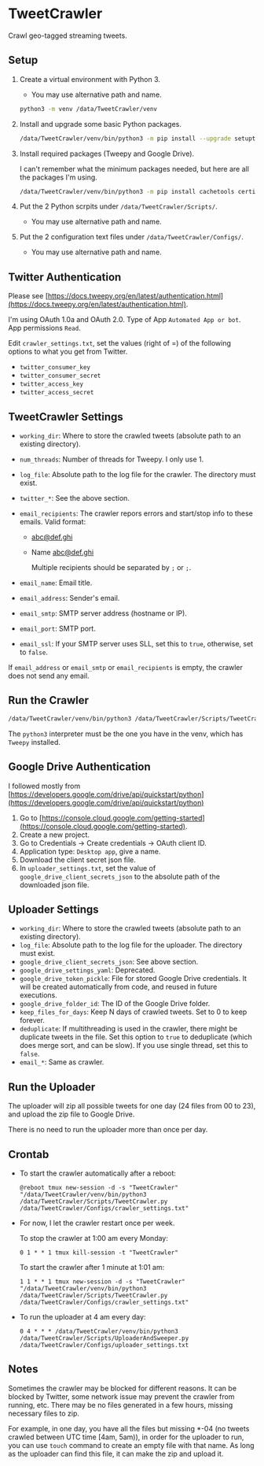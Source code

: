 # TweetCrawler

Crawl geo-tagged streaming tweets.

## Setup

1. Create a virtual environment with Python 3.
    - You may use alternative path and name.

    ```bash
    python3 -m venv /data/TweetCrawler/venv
    ```

2. Install and upgrade some basic Python packages.

    ```bash
    /data/TweetCrawler/venv/bin/python3 -m pip install --upgrade setuptools pip wheel
    ```

3. Install required packages (Tweepy and Google Drive).

    I can't remember what the minimum packages needed, but here are all the packages I'm using.

    ```bash
    /data/TweetCrawler/venv/bin/python3 -m pip install cachetools certifi charset-normalizer elevate google-api-core google-api-python-client google-auth google-auth-httplib2 google-auth-oauthlib googleapis-common-protos httplib2 idna oauthlib pkg_resources protobuf pyasn1 pyasn1-modules pyparsing requests requests-oauthlib rsa six tweepy uritemplate urllib3
    ```

4. Put the 2 Python scrpits under `/data/TweetCrawler/Scripts/`.
    - You may use alternative path and name.

5. Put the 2 configuration text files under `/data/TweetCrawler/Configs/`.
    - You may use alternative path and name.

## Twitter Authentication

Please see [https://docs.tweepy.org/en/latest/authentication.html](https://docs.tweepy.org/en/latest/authentication.html).

I'm using OAuth 1.0a and OAuth 2.0. Type of App `Automated App or bot`. App permissions `Read`.

Edit `crawler_settings.txt`, set the values (right of =) of the following options to what you get from Twitter.

- `twitter_consumer_key`
- `twitter_consumer_secret`
- `twitter_access_key`
- `twitter_access_secret`

## TweetCrawler Settings

- `working_dir`: Where to store the crawled tweets (absolute path to an existing directory).
- `num_threads`: Number of threads for Tweepy. I only use 1.
- `log_file`: Absolute path to the log file for the crawler. The directory must exist.
- `twitter_*`: See the above section.
- `email_recipients`: The crawler repors errors and start/stop info to these emails. Valid format:

  - abc@def.ghi
  - Name <abc@def.ghi>

    Multiple recipients should be separated by `;` or `;`.
- `email_name`: Email title.
- `email_address`: Sender's email.
- `email_smtp`: SMTP server address (hostname or IP).
- `email_port`: SMTP port.
- `email_ssl`: If your SMTP server uses SLL, set this to `true`, otherwise, set to `false`.

If `email_address` or `email_smtp` or `email_recipients` is empty, the crawler does not send any email.

## Run the Crawler

```bash
/data/TweetCrawler/venv/bin/python3 /data/TweetCrawler/Scripts/TweetCrawler.py /data/TweetCrawler/Configs/crawler_settings.txt
```

The `python3` interpreter must be the one you have in the venv, which has `Tweepy` installed.

## Google Drive Authentication

I followed mostly from [https://developers.google.com/drive/api/quickstart/python](https://developers.google.com/drive/api/quickstart/python)

1. Go to [https://console.cloud.google.com/getting-started](https://console.cloud.google.com/getting-started).
2. Create a new project.
3. Go to Credentials &rarr; Create credentials &rarr; OAuth client ID.
4. Application type: `Desktop app`, give a name.
5. Download the client secret json file.
6. In `uploader_settings.txt`, set the value of `google_drive_client_secrets_json` to the absolute path of the downloaded json file.

## Uploader Settings

- `working_dir`: Where to store the crawled tweets (absolute path to an existing directory).
- `log_file`: Absolute path to the log file for the uploader. The directory must exist.
- `google_drive_client_secrets_json`: See above section.
- `google_drive_settings_yaml`: Deprecated.
- `google_drive_token_pickle`: File for stored Google Drive credentials. It will be created automatically from code, and reused in future executions.
- `google_drive_folder_id`: The ID of the Google Drive folder.
- `keep_files_for_days`: Keep N days of crawled tweets. Set to 0 to keep forever.
- `deduplicate`: If multithreading is used in the crawler, there might be duplicate tweets in the file. Set this option to `true` to deduplicate (which does merge sort, and can be slow). If you use single thread, set this to `false`.
- `email_*`: Same as crawler.

## Run the Uploader

The uploader will zip all possible tweets for one day (24 files from 00 to 23), and upload the zip file to Google Drive.

There is no need to run the uploader more than once per day.

## Crontab

- To start the crawler automatically after a reboot:

    ```text
    @reboot tmux new-session -d -s "TweetCrawler" "/data/TweetCrawler/venv/bin/python3 /data/TweetCrawler/Scripts/TweetCrawler.py /data/TweetCrawler/Configs/crawler_settings.txt"
    ```

- For now, I let the crawler restart once per week.

    To stop the crawler at 1:00 am every Monday:

    ```text
    0 1 * * 1 tmux kill-session -t "TweetCrawler"
    ```

    To start the crawler after 1 minute at 1:01 am:

    ```text
    1 1 * * 1 tmux new-session -d -s "TweetCrawler" "/data/TweetCrawler/venv/bin/python3 /data/TweetCrawler/Scripts/TweetCrawler.py /data/TweetCrawler/Configs/crawler_settings.txt"
    ```

- To run the uploader at 4 am every day:

    ```text
    0 4 * * * /data/TweetCrawler/venv/bin/python3 /data/TweetCrawler/Scripts/UploaderAndSweeper.py /data/TweetCrawler/Configs/uploader_settings.txt
    ```

## Notes

Sometimes the crawler may be blocked for different reasons. It can be blocked by Twitter, some network issue may prevent the crawler from running, etc. There may be no files generated in a few hours, missing necessary files to zip.

For example, in one day, you have all the files but missing *-04 (no tweets crawled between UTC time [4am, 5am)), in order for the uploader to run, you can use `touch` command to create an empty file with that name. As long as the uploader can find this file, it can make the zip and upload it.
